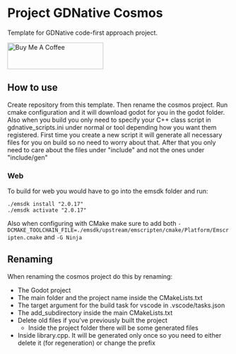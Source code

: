 # Project GDNative Cosmos
Template for GDNative code-first approach project.

<a href="https://www.buymeacoffee.com/object71" target="_blank"><img src="https://cdn.buymeacoffee.com/buttons/v2/default-red.png" alt="Buy Me A Coffee" style="height: 60px !important;width: 217px !important;" ></a>

## How to use
Create repository from this template. Then rename the cosmos project. Run cmake configuration and it will download godot for you in the godot folder. Also when you build you only need to specify your C++ class script in gdnative_scripts.ini under normal or tool depending how you want them registered. First time you create a new script it will generate all necessary files for you on build so no need to worry about that. After that you only need to care about the files under "include" and not the ones under "include/gen"

### Web

To build for web you would have to go into the emsdk folder and run:

```
./emsdk install "2.0.17"
./emsdk activate "2.0.17"
```

Also when configuring with CMake make sure to add both ```-DCMAKE_TOOLCHAIN_FILE=./emsdk/upstream/emscripten/cmake/Platform/Emscripten.cmake``` and ```-G Ninja```

## Renaming

When renaming the cosmos project do this by renaming:
- The Godot project
- The main folder and the project name inside the CMakeLists.txt
- The target argument for the build task for vscode in .vscode/tasks.json
- The add_subdirectory inside the main CMakeLists.txt
- Delete old files if you've previously built the project
    - Inside the project folder there will be some generated files
- Inside library.cpp. It will be generated only once so you need to either delete it (for regeneration) or change the prefix
